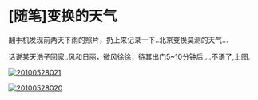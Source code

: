 # [随笔]变换的天气

翻手机发现前两天下雨的照片，扔上来记录一下..北京变换莫测的天气...

话说某天浩子回家..风和日丽，微风徐徐，待其出门5~10分钟后....不语了,上图.

[![20100528021](https://attachment.soulteary.com/2010/06/01/20100528021.jpg "20100528021")](https://attachment.soulteary.com/2010/06/01/20100528021.jpg)

[![20100528020](https://attachment.soulteary.com/2010/06/01/20100528020.jpg "20100528020")](https://attachment.soulteary.com/2010/06/01/20100528020.jpg)


